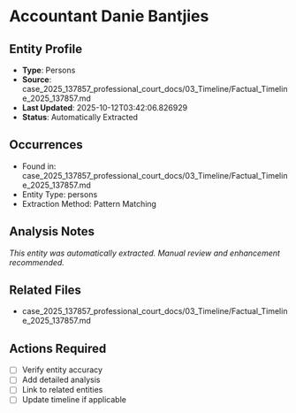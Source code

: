 # Accountant Danie Bantjies

## Entity Profile
- **Type**: Persons
- **Source**: case_2025_137857_professional_court_docs/03_Timeline/Factual_Timeline_2025_137857.md
- **Last Updated**: 2025-10-12T03:42:06.826929
- **Status**: Automatically Extracted

## Occurrences
- Found in: case_2025_137857_professional_court_docs/03_Timeline/Factual_Timeline_2025_137857.md
- Entity Type: persons
- Extraction Method: Pattern Matching

## Analysis Notes
*This entity was automatically extracted. Manual review and enhancement recommended.*

## Related Files
- case_2025_137857_professional_court_docs/03_Timeline/Factual_Timeline_2025_137857.md

## Actions Required
- [ ] Verify entity accuracy
- [ ] Add detailed analysis
- [ ] Link to related entities
- [ ] Update timeline if applicable
